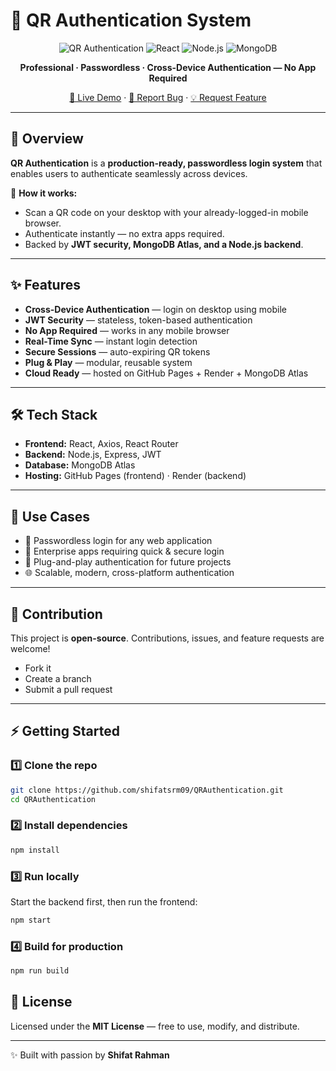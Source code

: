 # 🔐 QR Authentication System

<div align="center">

![QR Authentication](https://img.shields.io/badge/QR-Authentication-blue?style=for-the-badge\&logo=qrcode\&logoColor=white)
![React](https://img.shields.io/badge/Frontend-React-61DAFB?style=for-the-badge\&logo=react)
![Node.js](https://img.shields.io/badge/Backend-Express.js-green?style=for-the-badge\&logo=node.js)
![MongoDB](https://img.shields.io/badge/Database-MongoDB%20Atlas-47A248?style=for-the-badge\&logo=mongodb)

**Professional · Passwordless · Cross-Device Authentication — No App Required**

[🚀 Live Demo](https://shifatsrm09.github.io/QRAuthentication/) · [🐞 Report Bug](https://github.com/shifatsrm09/QRAuthentication/issues) · [💡 Request Feature](https://github.com/shifatsrm09/QRAuthentication/issues)

</div>

---

## 📌 Overview

**QR Authentication** is a **production-ready, passwordless login system** that enables users to authenticate seamlessly across devices.

🔑 **How it works:**

* Scan a QR code on your desktop with your already-logged-in mobile browser.
* Authenticate instantly — no extra apps required.
* Backed by **JWT security, MongoDB Atlas, and a Node.js backend**.

---

## ✨ Features

*  **Cross-Device Authentication** — login on desktop using mobile
*  **JWT Security** — stateless, token-based authentication
*  **No App Required** — works in any mobile browser
*  **Real-Time Sync** — instant login detection
*  **Secure Sessions** — auto-expiring QR tokens
*  **Plug & Play** — modular, reusable system
*  **Cloud Ready** — hosted on GitHub Pages + Render + MongoDB Atlas

---

## 🛠️ Tech Stack

* **Frontend:** React, Axios, React Router
* **Backend:** Node.js, Express, JWT
* **Database:** MongoDB Atlas
* **Hosting:** GitHub Pages (frontend) · Render (backend)

---

## 🎯 Use Cases

* 🔑 Passwordless login for any web application
* 🏢 Enterprise apps requiring quick & secure login
* 📱 Plug-and-play authentication for future projects
* 🌐 Scalable, modern, cross-platform authentication

---

## 🤝 Contribution

This project is **open-source**. Contributions, issues, and feature requests are welcome!

* Fork it
* Create a branch
* Submit a pull request

---


## ⚡ Getting Started

### 1️⃣ Clone the repo

```bash
git clone https://github.com/shifatsrm09/QRAuthentication.git
cd QRAuthentication
```

### 2️⃣ Install dependencies

```bash
npm install
```

### 3️⃣ Run locally

Start the backend first, then run the frontend:

```bash
npm start
```

### 4️⃣ Build for production

```bash
npm run build

```

## 📝 License

Licensed under the **MIT License** — free to use, modify, and distribute.

---

✨ Built with passion by **Shifat Rahman**
